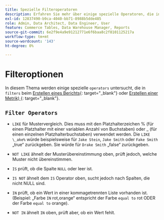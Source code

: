 ```yaml
---
title: Spezielle Filteroperatoren
description: Erfahren Sie mehr über einige spezielle Operatoren, die in Filtern beim Erstellen eines Berichts oder beim Erstellen einer Metrik verwendet werden.
exl-id: 12837490-b9ca-4040-bb71-8988b5dde485
role: Admin, Data Architect, Data Engineer, User
feature: Commerce Tables, Data Warehouse Manager, Reports
source-git-commit: 6e2f9e4a9e91212771e6f6baa8c2f8101125217a
workflow-type: tm+mt
source-wordcount: '143'
ht-degree: 0%

---
```


# Filteroptionen

In diesem Thema werden einige spezielle `operators` untersucht, die in `filters` beim [Erstellen eines Berichts](../../tutorials/using-visual-report-builder.md){: target="_blank"} oder [Erstellen einer Metrik) &#x200B;](../../data-user/reports/ess-manage-data-metrics.md){: target="_blank"}.

## `Filter Operators`

* `LIKE` für Mustervergleich. Dies muss mit den Platzhalterzeichen % (für einen Platzhalter mit einer variablen Anzahl von Buchstaben) oder _ (für einen einzelnen Platzhalterbuchstaben) verwendet werden.  Die `LIKE \_ake%` würde beispielsweise für `Jake Stein`, `Jake Smith` oder `Fake Smith` „true“ zurückgeben.  Sie würde für `Drake Smith` „false“ zurückgeben.

* `NOT LIKE` ähnelt der Musterübereinstimmung oben, prüft jedoch, welche Muster nicht übereinstimmen.

* `IS` prüft, ob die Spalte `NULL` oder leer ist.

* `IS NOT` ähnelt dem `IS` Operator oben, sucht jedoch nach Spalten, die nicht NULL sind.

* `IN` prüft, ob ein Wert in einer kommagetrennten Liste vorhanden ist. (Beispiel: „Farbe `IN` rot,orange“ entspricht der Farbe `equal to` rot ODER der Farbe `equal to` orange).

* `NOT IN` ähnelt `IN` oben, prüft aber, ob ein Wert fehlt.
